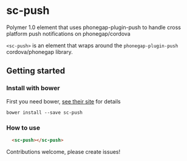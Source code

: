 sc-push
============

Polymer 1.0 element that uses phonegap-plugin-push to handle cross platform push notifications on phonegap/cordova

`<sc-push>` is an element that wraps around the `phonegap-plugin-push` cordova/phonegap library.

## Getting started

### Install with bower

First you need bower, [see their site](http://bower.io/) for details

```
bower install --save sc-push
```

### How to use

```html
  <sc-push></sc-push>
```

Contributions welcome, please create issues!
